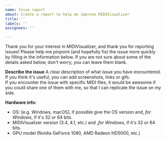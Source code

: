 ```yaml
---
name: Issue report
about: Create a report to help me improve MIDIVisualizer
title: ''
labels: ''
assignees: ''

---
```


Thank you for your interest in MIDIVisualizer, and thank you for reporting issues!
Please help me pinpoint (and hopefully fix) the issue more quickly by filling in the information below.
If you are not sure about some of the details asked below, don't worry, you can leave them blank.

**Describe the issue**
A clear description of what issue you have encountered. If you think it's useful, you can add screenshots, links or gifs.  
If you encounter the issue with specific MIDI files, it would be awesome if you could share one of them with me, so that I can replicate the issue on my side.

**Hardware info:**
- OS: [e.g. Windows, macOS], if possible give the OS version and, *for Windows*, if it's 32 or 64 bits.
- MIDIVisualizer version (3.4, 4.1, etc.) and ,*for Windows*, if it's 32 or 64 bits.
- GPU model (Nvidia GeForce 1080, AMD Radeon HD5000, etc.)
